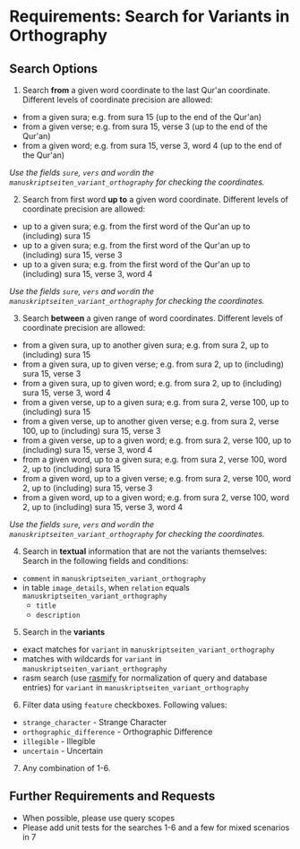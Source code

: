 # Requirements: Search for Variants in Orthography

## Search Options

1. Search **from** a given word coordinate to the last Qur'an coordinate. 
Different levels of coordinate precision are allowed:
  * from a given sura; e.g. from sura 15 (up to the end of the Qur'an)
  * from a given verse; e.g. from sura 15, verse 3 (up to the end of the Qur'an)
  * from a given word; e.g. from sura 15, verse 3, word 4 (up to the end of the Qur'an)
  
*Use the fields `sure`, `vers` and `word`in the `manuskriptseiten_variant_orthography` for checking the coordinates.*
  
2. Search from first word **up to** a given word coordinate. 
Different levels of coordinate precision are allowed:
  * up to a given sura; e.g. from the first word of the Qur'an up to (including) sura 15
  * up to a given sura; e.g. from the first word of the Qur'an up to (including) sura 15, verse 3
  * up to a given sura; e.g. from the first word of the Qur'an up to (including) sura 15, verse 3, word 4
  
*Use the fields `sure`, `vers` and `word`in the `manuskriptseiten_variant_orthography` for checking the coordinates.*
  
3. Search **between** a given range of word coordinates.
Different levels of coordinate precision are allowed:
  * from a given sura, up to another given sura; e.g. from sura 2, up to (including) sura 15
  * from a given sura, up to given verse; e.g. from sura 2, up to (including) sura 15, verse 3
  * from a given sura, up to given word; e.g. from sura 2, up to (including) sura 15, verse 3, word 4
  * from a given verse, up to a given sura; e.g. from sura 2, verse 100, up to (including) sura 15
  * from a given verse, up to another given verse; e.g. from sura 2, verse 100, up to (including) sura 15, verse 3
  * from a given verse, up to a given word; e.g. from sura 2, verse 100, up to (including) sura 15, verse 3, word 4
  * from a given word, up to a given sura; e.g. from sura 2, verse 100, word 2, up to (including) sura 15
  * from a given word, up to a given verse; e.g. from sura 2, verse 100, word 2, up to (including) sura 15, verse 3
  * from a given word, up to a given word; e.g. from sura 2, verse 100, word 2, up to (including) sura 15, verse 3, word 4
    
*Use the fields `sure`, `vers` and `word`in the `manuskriptseiten_variant_orthography` for checking the coordinates.*

4. Search in **textual** information that are not the variants themselves:
Search in the following fields and conditions:
  * `comment` in `manuskriptseiten_variant_orthography`
  * in table `image_details`, when `relation` equals `manuskriptseiten_variant_orthography`
    * `title`
    * `description`
    
5. Search in the **variants**
  * exact matches for `variant` in `manuskriptseiten_variant_orthography`
  * matches with wildcards for `variant` in `manuskriptseiten_variant_orthography`
  * rasm search (use [rasmify](https://github.com/telota/rasmify) for normalization of query and database entries) for
  `variant` in `manuskriptseiten_variant_orthography`
  
6. Filter data using `feature` checkboxes. Following values:
  * `strange_character` - Strange Character
  * `orthographic_difference` - Orthographic Difference
  * `illegible` - Illegible
  * `uncertain` - Uncertain
  
7. Any combination of 1-6.

## Further Requirements and Requests

* When possible, please use query scopes
* Please add unit tests for the searches 1-6 and a few for mixed scenarios in 7